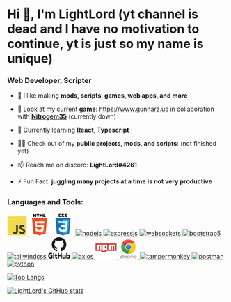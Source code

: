 Hi 👋, I'm LightLord (yt channel is dead and I have no motivation to continue, yt is just so my name is unique)
=====================

### [](https://github.com/LightLordYT/LightLordYT#web-developer)Web Developer, Scripter

- 🔭 I like making **mods, scripts, games, web apps, and more**

- 👀 Look at my current **game**: https://www.gunnarz.us in collaboration with **[Nitrogem35](https://github.com/nitrogem35)** (currently down)

- 🌱 Currently learning **React, Typescript**

- 👨‍💻 Check out of my **public projects, mods, and scripts**:  (not finished yet)

- 📫 Reach me on discord: **LightLord#4261**

- ⚡ Fun Fact: **juggling many projects at a time is not very productive**

### [](https://github.com/LightLordYT/LightLordYT#languages-and-tools)Languages and Tools:

<p align="left"> <a href="https://developer.mozilla.org/en-US/docs/Web/JavaScript" target="_blank"> <img src="https://raw.githubusercontent.com/devicons/devicon/master/icons/javascript/javascript-original.svg" alt="javascript" width="45" height="45"/> </a> <a href="https://www.w3.org/html" target="_blank"> <img src="https://raw.githubusercontent.com/devicons/devicon/master/icons/html5/html5-original-wordmark.svg" alt="html5" width="50" height="50"/> </a> <a href="https://www.w3schools.com/css/" target="_blank"> <img src="https://raw.githubusercontent.com/devicons/devicon/master/icons/css3/css3-original-wordmark.svg" alt="css3" width="50" height="50"/> </a> <a href="https://nodejs.org/en/" target="_blank"> <img src="https://cdn.worldvectorlogo.com/logos/nodejs-icon.svg" alt="nodejs" width="50" height="50"/> </a> <a href="https://expressjs.com/" target="_blank"> <img src="[https://raw.githubusercontent.com/devicons/devicon/master/icons/express/express-original-wordmark.svg](https://www.vectorlogo.zone/util/preview.html?image=/logos/expressjs/expressjs-ar21.svg)" alt="expressjs" width="70" height="70"/> </a> <a href="https://github.com/websockets/ws" target="_blank"> <img src="https://cdn.worldvectorlogo.com/logos/websocket.svg" alt="websockets" width="50" height="50"/> </a> <a href="https://getbootstrap.com/" target="_blank"> <img src="https://github.com/LightLordYT/devicon/blob/master/icons/bootstrap/bootstrap-original.svg" alt="bootstrap5" width="50" height="50"/> </a> <a href="https://tailwindcss.com/" target="_blank"> <img src="https://cdn.worldvectorlogo.com/logos/tailwind-css-2.svg" alt="tailwindcss" width="50" height="50"/> </a><a href="https://github.com/" target="_blank"> <img src="https://raw.githubusercontent.com/devicons/devicon/master/icons/github/github-original-wordmark.svg" alt="github" width="50" height="50"/> </a> <a href="https://axios-http.com/docs/instance" target="_blank"> <img src="https://www.vectorlogo.zone/logos/axios/axios-icon.svg" alt="axios" width="50" height="50"/> </a> <a href="https://www.npmjs.com/" target="_blank"> <img src="https://raw.githubusercontent.com/devicons/devicon/master/icons/npm/npm-original-wordmark.svg" alt="npm" width="50" height="50"/> </a> <a href="https://www.google.com/chrome/?brand=FKPE&geo=US&gclid=CjwKCAiAhreNBhAYEiwAFGGKPIpV6DWUmPfhzpsxBcIyjoNtlSvKkBK_9FaTHDukakqcDuoIMH3c1RoCaD8QAvD_BwE&gclsrc=aw.ds" target="_blank"> <img src="https://raw.githubusercontent.com/devicons/devicon/master/icons/chrome/chrome-original-wordmark.svg" alt="chrome" width="45" height="45"/> </a> <a href="https://www.tampermonkey.net/" target="_blank"> <img src="https://upload.wikimedia.org/wikipedia/commons/c/c0/Tampermonkey_logo.svg" alt="tampermonkey" width="40" height=40"/> </a> <a href="https://postman.com/" target="_blank"> <img src="https://www.vectorlogo.zone/logos/getpostman/getpostman-icon.svg" alt="postman" width="50" height="50"/> </a> <a href="https://python.org/" target="_blank"> <img src="https://www.vectorlogo.zone/logos/python/python-icon.svg" alt="python" width="50" height="50"/> </a> </p>


[![Top Langs](https://github-readme-stats.vercel.app/api/top-langs/?username=LightLordYT)]()

[![LightLord's GitHub stats](https://github-readme-stats.vercel.app/api?username=LightLordYT)]()


